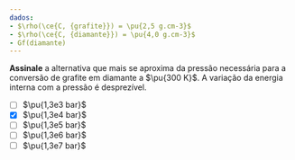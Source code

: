 ```yaml
---
dados:
- $\rho(\ce{C, {grafite}}) = \pu{2,5 g.cm-3}$
- $\rho(\ce{C, {diamante}}) = \pu{4,0 g.cm-3}$
- Gf(diamante)
---
```


**Assinale** a alternativa que mais se aproxima da pressão necessária para a conversão de grafite em diamante a $\pu{300 K}$. A variação da energia interna com a pressão é desprezível.

- [ ] $\pu{1,3e3 bar}$
- [x] $\pu{1,3e4 bar}$
- [ ] $\pu{1,3e5 bar}$
- [ ] $\pu{1,3e6 bar}$
- [ ] $\pu{1,3e7 bar}$
